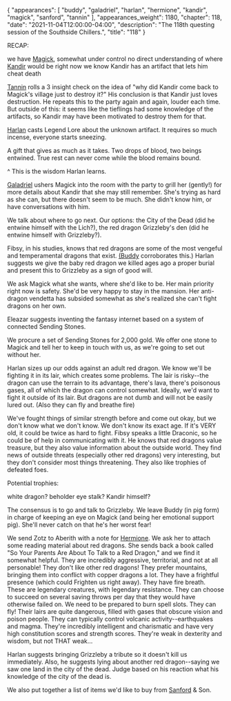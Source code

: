 {
    "appearances": [
        "buddy",
        "galadriel",
        "harlan",
        "hermione",
        "kandir",
        "magick",
        "sanford",
        "tannin"
    ],
    "appearances_weight": 1180,
    "chapter": 118,
    "date": "2021-11-04T12:00:00-04:00",
    "description": "The 118th questing session of the Southside Chillers.",
    "title": "118"
}

RECAP:

we have [Magick](/characters/magick/), somewhat under control
no direct understanding of where [Kandir](/characters/kandir/) would be right now
we know Kandir has an artifact that lets him cheat death

[Tannin](/characters/tannin/) rolls a 3 insight check on the idea of "why did Kandir come back to Magick's village just to destroy it?" His conclusion is that Kandir just loves destruction. He repeats this to the party again and again, louder each time. But outside of this: it seems like the tieflings had some knowledge of the artifacts, so Kandir may have been motivated to destroy them for that.

[Harlan](/characters/harlan/) casts Legend Lore about the unknown artifact. It requires so much incense, everyone starts sneezing.

A gift that gives as much as it takes. Two drops of blood, two beings entwined.  True rest can never come while the blood remains bound.

^ This is the wisdom Harlan learns.

[Galadriel](/characters/galadriel/) ushers Magick into the room with the party to grill her (gently!) for more details about Kandir that she may still remember. She's trying as hard as she can, but there doesn't seem to be much. She didn't know him, or have conversations with him.

We talk about where to go next. Our options: the City of the Dead (did he entwine himself with the Lich?), the red dragon Grizzleby's den (did he entwine himself with Grizzleby?).

Fibsy, in his studies, knows that red dragons are some of the most vengeful and temperamental dragons that exist. [(Buddy](/characters/buddy/) corroborates this.) Harlan suggests we give the baby red dragon we killed ages ago a proper burial and present this to Grizzleby as a sign of good will.

We ask Magick what she wants, where she'd like to be. Her main priority right now is safety. She'd be very happy to stay in the mansion. Her anti-dragon vendetta has subsided somewhat as she's realized she can't fight dragons on her own.

Eleazar suggests inventing the fantasy internet based on a system of connected Sending Stones.

We procure a set of Sending Stones for 2,000 gold. We offer one stone to Magick and tell her to keep in touch with us, as we're going to set out without her.

Harlan sizes up our odds against an adult red dragon. We know we'll be fighting it in its lair, which creates some problems. The lair is risky--the dragon can use the terrain to its advantage, there's lava, there's poisonous gases, all of which the dragon can control somewhat. Ideally, we'd want to fight it outside of its lair. But dragons are not dumb and will not be easily lured out. (Also they can fly and breathe fire)

We've fought things of similar strength before and come out okay, but we don't know what we don't know. We don't know its exact age. If it's VERY old, it could be twice as hard to fight. Fibsy speaks a little Draconic, so he could be of help in communicating with it. He knows that red dragons value treasure, but they also value information about the outside world. They find news of outside threats (especially other red dragons) very interesting, but they don't consider most things threatening. They also like trophies of defeated foes.

Potential trophies:

white dragon?
beholder eye stalk?
Kandir himself?

The consensus is to go and talk to Grizzleby. We leave Buddy (in pig form) in charge of keeping an eye on Magick (and being her emotional support pig). She'll never catch on that he's her worst fear!

We send Zotz to Aberith with a note for [Hermione](/characters/hermione/). We ask her to attach some reading material about red dragons. She sends back a book called "So Your Parents Are About To Talk to a Red Dragon," and we find it somewhat helpful. They are incredibly aggressive, territorial, and not at all personable! They don't like other red dragons! They prefer mountains, bringing them into conflict with copper dragons a lot. They have a frightful presence (which could Frighten us right away). They have fire breath. These are legendary creatures, with legendary resistance. They can choose to succeed on several saving throws per day that they would have otherwise failed on. We need to be prepared to burn spell slots. They can fly! Their lairs are quite dangerous, filled with gases that obscure vision and poison people. They can typically control volcanic activity--earthquakes and magma. They're incredibly intelligent and charismatic and have very high constitution scores and strength scores. They're weak in dexterity and wisdom, but not THAT weak...

Harlan suggests bringing Grizzleby a tribute so it doesn't kill us immediately. Also, he suggests lying about another red dragon--saying we saw one land in the city of the dead. Judge based on his reaction what his knowledge of the city of the dead is.

We also put together a list of items we'd like to buy from [Sanford](/characters/sanford/) & Son.

